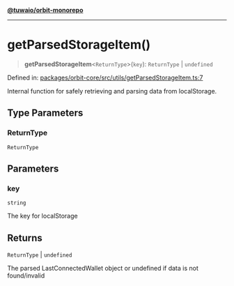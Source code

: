 [**@tuwaio/orbit-monorepo**](../../../README.md)

***

# getParsedStorageItem()

> **getParsedStorageItem**\<`ReturnType`\>(`key`): `ReturnType` \| `undefined`

Defined in: [packages/orbit-core/src/utils/getParsedStorageItem.ts:7](https://github.com/TuwaIO/orbit/blob/48ec02c6fa4f1c668ebc3e0cb0b6820aca00f9ee/packages/orbit-core/src/utils/getParsedStorageItem.ts#L7)

Internal function for safely retrieving and parsing data from localStorage.

## Type Parameters

### ReturnType

`ReturnType`

## Parameters

### key

`string`

The key for localStorage

## Returns

`ReturnType` \| `undefined`

The parsed LastConnectedWallet object or undefined if data is not found/invalid
